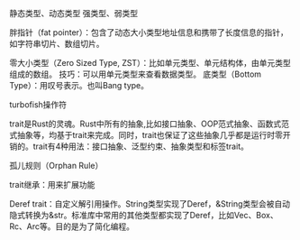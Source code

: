 静态类型、动态类型
强类型、弱类型

胖指针（fat pointer）：包含了动态大小类型地址信息和携带了长度信息的指针，如字符串切片、数组切片。

零大小类型（Zero Sized Type, ZST）：比如单元类型、单元结构体，由单元类型组成的数组。
技巧：可以用单元类型来查看数据类型。
底类型（Bottom Type）：用叹号表示。也叫Bang type。

turbofish操作符

trait是Rust的灵魂。Rust中所有的抽象,比如接口抽象、OOP范式抽象、函数式范式抽象等，均基于trait来完成。同时，trait也保证了这些抽象几乎都是运行时零开销的。trait有4种用法：接口抽象、泛型约束、抽象类型和标签trait。

孤儿规则（Orphan Rule）

trait继承：用来扩展功能

Deref trait：自定义解引用操作。String类型实现了Deref，&String类型会被自动隐式转换为&str。标准库中常用的其他类型都实现了Deref，比如Vec<T>、Box<T>、Rc<T>、Arc<T>等。目的是为了简化编程。

